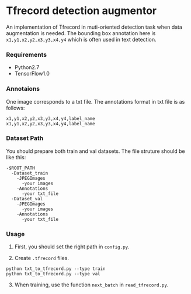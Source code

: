 # Tfrecord detection augmentor

An implementation of Tfrecord in muti-oriented detection task when data augmentation is needed. The bounding box annotation here is `x1,y1,x2,y2,x3,y3,x4,y4` which is often used in text detection.

### Requirements

- Python2.7
- TensorFlow1.0

### Annotaions

One image corresponds to a txt file. The annotations format in txt file is as follows:
```
x1,y1,x2,y2,x3,y3,x4,y4,label_name
x1,y1,x2,y2,x3,y3,x4,y4,label_name
```

### Dataset Path
You should prepare both train and val datasets. The file struture should be like this:
```
-$ROOT_PATH
  -Dataset_train
    -JPEGImages
      -your images
    -Annotations
      -your txt_file	
  -Dataset_val
    -JPEGImages
      -your images
    -Annotations
      -your txt_file
```

### Usage

1) First, you should set the right path in `config.py`. 

2) Create `.tfrecord` files.
```
python txt_to_tfrecord.py --type train
python txt_to_tfrecord.py --type val
```

3) When training, use the function `next_batch` in `read_tfrecord.py`.

